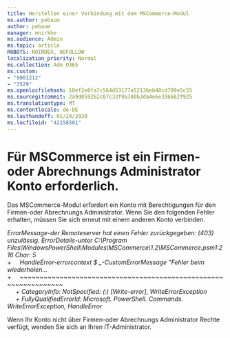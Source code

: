 ```yaml
---
title: Herstellen einer Verbindung mit dem MSCommerce-Modul
ms.author: pebaum
author: pebaum
manager: mnirkhe
ms.audience: Admin
ms.topic: article
ROBOTS: NOINDEX, NOFOLLOW
localization_priority: Normal
ms.collection: Adm_O365
ms.custom:
- "9001212"
- "3529"
ms.openlocfilehash: 10ef2e8fa7c564d53177a52136eb48cd709e5c55
ms.sourcegitcommit: 2a9d059262c07c33f9a740b3da4e6e3366b2f925
ms.translationtype: MT
ms.contentlocale: de-DE
ms.lasthandoff: 02/20/2020
ms.locfileid: "42158501"
---
```

# <a name="mscommerce-requires-a-company-or-billing-administrator-account"></a>Für MSCommerce ist ein Firmen-oder Abrechnungs Administrator Konto erforderlich.

Das MSCommerce-Modul erfordert ein Konto mit Berechtigungen für den Firmen-oder Abrechnungs Administrator. Wenn Sie den folgenden Fehler erhalten, müssen Sie sich erneut mit einem anderen Konto verbinden.

*ErrorMessage-der Remoteserver hat einen Fehler zurückgegeben: (403) unzulässig. ErrorDetails-unter C:\Program Files\WindowsPowerShell\Modules\MSCommerce\1.2\MSCommerce.psm1:216 Char: 5*<br>
*+&nbsp;&nbsp;&nbsp;&nbsp;&nbsp;HandleError-errorcontext $ _-CustomErrorMessage "Fehler beim wiederholen...*<br>
\+&nbsp;&nbsp;&nbsp;&nbsp;&nbsp;~~~~~~~~~~~~~~~~~~~~~~~~~~~~~~~~~~~~~~~~~~~~~~~~~~~~~~~~~~~~~~~~~<br>
&nbsp;&nbsp;&nbsp;&nbsp;&nbsp;*+ CategoryInfo: NotSpecified: (:) [Write-error], WriteErrorException*<br>
&nbsp;&nbsp;&nbsp;&nbsp;&nbsp;*+ FullyQualifiedErrorId: Microsoft. PowerShell. Commands. WriteErrorException, HandleError*

Wenn Ihr Konto nicht über Firmen-oder Abrechnungs Administrator Rechte verfügt, wenden Sie sich an Ihren IT-Administrator.
